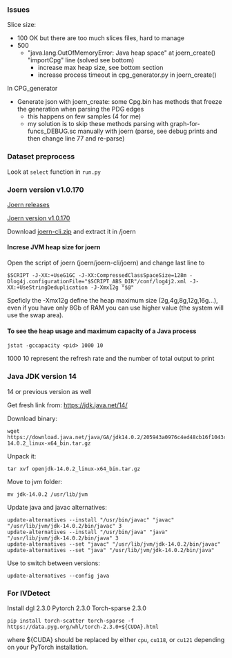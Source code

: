 ### Issues
Slice size: 
- 100 OK but there are too much slices files, hard to manage
- 500 
    - "java.lang.OutOfMemoryError: Java heap space" at joern_create() "importCpg" line (solved see bottom)
        - increase max heap size, see bottom section
        - increase process timeout in cpg_generator.py in joern_create()

In CPG_generator
- Generate json with joern_create: some Cpg.bin has methods that freeze the generation when parsing the PDG edges
    - this happens on few samples (4 for me) 
    - my solution is to skip these methods parsing with graph-for-funcs_DEBUG.sc manually with joern (parse, see debug prints and then change line 77 and re-parse)   

### Dataset preprocess
Look at `select` function in `run.py`
### Joern version v1.0.170
[Joern releases](https://github.com/joernio/joern/releases?expanded=true&page=171&q=v1.0.170)

[Joern version v1.0.170](https://github.com/joernio/joern/releases/tag/v1.0.170)

Download [joern-cli.zip](https://github.com/joernio/joern/releases/download/v1.0.170/joern-cli.zip) and extract it in /joern

#### Increse JVM heap size for joern 
Open the script of joern (joern/joern-cli/joern) and change last line to 
```
$SCRIPT -J-XX:+UseG1GC -J-XX:CompressedClassSpaceSize=128m -Dlog4j.configurationFile="$SCRIPT_ABS_DIR"/conf/log4j2.xml -J-XX:+UseStringDeduplication -J-Xmx12g "$@"
```
Speficly the -Xmx12g define the heap maximum size (2g,4g,8g,12g,16g...), even if you have only 8Gb of RAM you can use higher value (the system will use the swap area).

#### To see the heap usage and maximum capacity of a Java process
```
jstat -gccapacity <pid> 1000 10 
```
1000 10 represent the refresh rate and the number of total output to print

### Java JDK version 14
14 or previous version as well

Get fresh link from: https://jdk.java.net/14/

Download binary:

```
wget https://download.java.net/java/GA/jdk14.0.2/205943a0976c4ed48cb16f1043c5c647/12/GPL/openjdk-14.0.2_linux-x64_bin.tar.gz
```

Unpack it:
```
tar xvf openjdk-14.0.2_linux-x64_bin.tar.gz
```
Move to jvm folder:
```
mv jdk-14.0.2 /usr/lib/jvm
```
Update java and javac alternatives:
```
update-alternatives --install "/usr/bin/javac" "javac" "/usr/lib/jvm/jdk-14.0.2/bin/javac" 3
update-alternatives --install "/usr/bin/java" "java" "/usr/lib/jvm/jdk-14.0.2/bin/java" 3
update-alternatives --set "javac" "/usr/lib/jvm/jdk-14.0.2/bin/javac"
update-alternatives --set "java" "/usr/lib/jvm/jdk-14.0.2/bin/java"
```
Use to switch between versions:
```
update-alternatives --config java
```

### For IVDetect
Install dgl 2.3.0
Pytorch 2.3.0
Torch-sparse 2.3.0
```
pip install torch-scatter torch-sparse -f https://data.pyg.org/whl/torch-2.3.0+${CUDA}.html
```
where ${CUDA} should be replaced by either `cpu`, `cu118`, or `cu121` depending on your PyTorch installation.